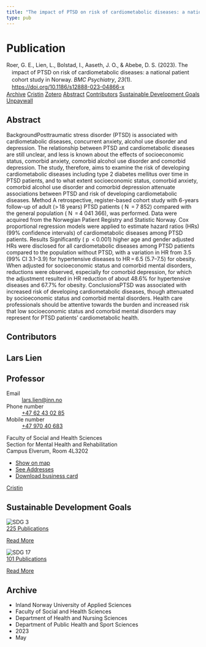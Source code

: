 ```yaml
---
title: "The impact of PTSD on risk of cardiometabolic diseases: a national patient cohort study in Norway"
type: pub
---
```

<h1>Publication</h1>
<article id="csl-bib-container-K92B38HU" class="csl-bib-container">
  <div class="csl-bib-body" style="line-height: 1.35; padding-left: 1em; text-indent:-1em;">
  <div class="csl-entry">Roer, G. E., Lien, L., Bolstad, I., Aaseth, J. O., &amp; Abebe, D. S. (2023). The impact of PTSD on risk of cardiometabolic diseases: a national patient cohort study in Norway. <i>BMC Psychiatry</i>, <i>23</i>(1). <a href="https://doi.org/10.1186/s12888-023-04866-x">https://doi.org/10.1186/s12888-023-04866-x</a></div>
</div>
  <div class="csl-bib-buttons">
    <a href="#taxonomy-article-K92B38HU" class="csl-bib-button">Archive</a>
    <a href="https://app.cristin.no/results/show.jsf?id=2149002" alt="Cristin URL" class="csl-bib-button">Cristin</a>
    <a href="http://zotero.org/groups/5022929/items/K92B38HU" alt="Zotero URL" class="csl-bib-button">Zotero</a>
    <a href="#abstract-article-K92B38HU" class="csl-bib-button">Abstract</a>
    <a href="#contributors-article-K92B38HU" class="csl-bib-button">Contributors</a>
    <a href="#sdg-article-K92B38HU" class="csl-bib-button">Sustainable Development Goals</a>
    <a href="https://bmcpsychiatry.biomedcentral.com/counter/pdf/10.1186/s12888-023-04866-x" class="csl-bib-button">Unpaywall</a>
  </div>
  <div id="csl-bib-meta-container-K92B38HU"></div>
</article>
<div id="csl-bib-meta-K92B38HU" class="csl-bib-meta">
  <article id="abstract-article-K92B38HU" class="abstract-article">
    <h1>Abstract</h1>
    BackgroundPosttraumatic stress disorder (PTSD) is associated with cardiometabolic diseases, concurrent anxiety, alcohol use disorder and depression. The relationship between PTSD and cardiometabolic diseases are still unclear, and less is known about the effects of socioeconomic status, comorbid anxiety, comorbid alcohol use disorder and comorbid depression. The study, therefore, aims to examine the risk of developing cardiometabolic diseases including type 2 diabetes mellitus over time in PTSD patients, and to what extent socioeconomic status, comorbid anxiety, comorbid alcohol use disorder and comorbid depression attenuate associations between PTSD and risk of developing cardiometabolic diseases. Method A retrospective, register-based cohort study with 6-years follow-up of adult (&gt; 18 years) PTSD patients ( N  = 7 852) compared with the general population ( N  = 4 041 366), was performed. Data were acquired from the Norwegian Patient Registry and Statistic Norway. Cox proportional regression models were applied to estimate hazard ratios (HRs) (99% confidence intervals) of cardiometabolic diseases among PTSD patients. Results Significantly ( p  &lt; 0.001) higher age and gender adjusted HRs were disclosed for all cardiometabolic diseases among PTSD patients compared to the population without PTSD, with a variation in HR from 3.5 (99% CI 3.1–3.9) for hypertensive diseases to HR = 6.5 (5.7–7.5) for obesity. When adjusted for socioeconomic status and comorbid mental disorders, reductions were observed, especially for comorbid depression, for which the adjustment resulted in HR reduction of about 48.6% for hypertensive diseases and 67.7% for obesity. ConclusionsPTSD was associated with increased risk of developing cardiometabolic diseases, though attenuated by socioeconomic status and comorbid mental disorders. Health care professionals should be attentive towards the burden and increased risk that low socioeconomic status and comorbid mental disorders may represent for PTSD patients’ cardiometabolic health.
  </article>
  <article id="contributors-article-K92B38HU" class="contributors-article">
    <h1>Contributors</h1>
    <div class="personas">
<div class="vrtx-hinn-person-card">
<div class="photo">
<i class="lar la-user-circle missing-person"></i>
</div>
<div class="info">
<hgroup><h1>Lars Lien</h1>
<h2>Professor</h2>
</hgroup><dl>
<dt>Email</dt>
<dd>
<a href="mailto:lars.lien@inn.no">lars.lien@inn.no</a>
</dd>
<dt>Phone number</dt>
<dd><a href="tel:+4762430285">
+47 62 43 02 85
</a></dd>
<dt>Mobile number</dt>
<dd><a href="tel:+4797040683">
+47 970 40 683
</a></dd>
</dl>
<p>
Faculty of Social and Health Sciences<br>
Section for Mental Health and Rehabilitation<br>
Campus Elverum,
Room 4L3202
</p>
<ul class="vrtx-hinn-links">
<li><a href="https://www.google.com/maps?q=60.88177,11.53669">Show on map</a></li>
<li><a href="https://www.inn.no/english/find-an-employee/lars-lien.html#vrtx-hinn-addresses">See Addresses</a></li>
<li><a href="https://www.inn.no/english/find-an-employee/lars-lien.html?vrtx=vcf">Download business card</a></li>
</ul>
</div>
</div>
<a href="https://app.cristin.no/persons/show.jsf?id=14287" alt="Cristin URL" class="personas-cristin">Cristin</a>
</div>
  </article>
  <article id="sdg-article-K92B38HU" class="sdg-article">
    <h1>Sustainable Development Goals</h1>
    <div class="sdg-container"><div id="sdg3" class="sdg">
<img src="{{< params subfolder >}}images/sdg/sdg03_en.png" class="image" alt="SDG 3">
<div class="sdg-overlay">
<a href="{{< params subfolder >}}en/archive/?sdg=3#archive" class="sdg-publication-count"><span>225</span> Publications</a>
<p><a href="https://sdgs.un.org/goals/goal3" class="sdg-read-more">Read More</a></p>
</div>
</div> <div id="sdg17" class="sdg">
<img src="{{< params subfolder >}}images/sdg/sdg17_en.png" class="image" alt="SDG 17">
<div class="sdg-overlay">
<a href="{{< params subfolder >}}en/archive/?sdg=17#archive" class="sdg-publication-count"><span>101</span> Publications</a>
<p><a href="https://sdgs.un.org/goals/goal17" class="sdg-read-more">Read More</a></p>
</div>
</div></div>
  </article>
  <article id="taxonomy-article-K92B38HU" class="taxonomy-article">
    <h1>Archive</h1>
    <ul>
      <li>Inland Norway University of Applied Sciences</li>
      <li>Faculty of Social and Health Sciences</li>
      <li>Department of Health and Nursing Sciences</li>
      <li>Department of Public Health and Sport Sciences</li>
      <li>2023</li>
      <li>May</li>
    </ul>
  </article>
</div>
